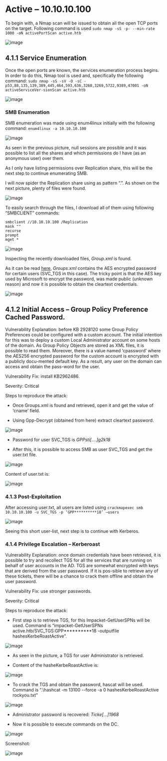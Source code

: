 # Active – 10.10.10.100

To begin with, a Nmap scan will be issued to obtain all the open TCP ports on the target. Following command is used ``` sudo nmap -sS -p- --min-rate 1000 -oN activePortScan active.htb ```
 
![image](images/Active/Imagen1.png)

## 4.1.1 Service Enumeration

Once the open ports are known, the services enumeration process begins. In order to do this, Nmap tool is used and, specifically the following command: ``` sudo nmap -sS -sV -O -sC -p53,88,135,139,389,445,464,593,636,3268,3269,5722,9389,47001 -oN activeServiceVer-sionScan active.htb ```
 
![image](images/Active/Imagen2.png)

### SMB Enumeration

SMB enumeration was made using enum4linux initially with the following command: ``` enum4linux -a 10.10.10.100 ```

![image](images/Active/Imagen3.png)

As seen in the previous picture, null sessions are possible and it was possible to list all the shares and which permissions do I have (as an anonymous user) over them.

As I only have listing permissions over Replication share, this will be the next step to continue enumerating SMB.

I will now spider the Replication share using as pattern “.”. As shown on the next picture, plenty of files were found.
 
![image](images/Active/Imagen4.png)

To easily search through the files, I download all of them using following “SMBCLIENT” commands:

```
smbclient //10.10.10.100 /Replication
mask ""
recurse
prompt
mget *
```
![image](images/Active/Imagen5.png)

Inspecting the recently downloaded files, *Group.xml* is found.

As it can be read [here](https://adsecurity.org/?p=2288), *Groups.xml* contains the AES encrypted password for certain users (SVC_TGS in this case). The tricky point is that the AES key used by Microsoft to encrypt the password, was made public (unknown reason) and now it is possible to obtain the cleartext credentials.

![image](images/Active/Imagen6.png)

## 4.1.2 Initial Access – Group Policy Preference Cached Password.

Vulnerability Explanation: before KB 2928120 some Group Policy Preferences could be configured with a custom account. The initial intention for this was to deploy a custom Local Administrator account on some hosts of the domain. As Group Policy Objects are stored as XML files, it is possible to read them. Moreover, there is a value named ‘cpassword’ where the AES256 encrypted password for the custom account is encrypted with a publicly docu-mented default key. As a result, any user on the domain can access and obtain the pass-word for the user.

Vulnerability Fix: install KB2962486.

Severity: Critical

Steps to reproduce the attack: 

- Once Groups.xml is found and retrieved, open it and get the value of ‘cname’ field.

- Using Gpp-Decrypt (obtained from here) extract cleartext password.
 
![image](images/Active/Imagen7.png)

- Password for user SVC_TGS is *GPPsti[....]g2k18*

- After this, it is possible to access SMB as user SVC_TGS and get the user.txt file.
 
![image](images/Active/Imagen8.png)

Content of user.txt is:
 
![image](images/Active/Imagen9.png)

### 4.1.3 Post-Exploitation

After accessing user.txt, all users are listed using ```crackmapexec smb 10.10.10.100 -u SVC_TGS -p ‘GPP**********18’ –users ```
 
![image](images/Active/Imagen10.png)

Seeing this short user-list, next step is to continue with Kerberos.

### 4.1.4 Privilege Escalation – Kerberoast

Vulnerability Explanation: once domain credentials have been retrieved, it is possible to try and recollect TGS for all the services that are running on behalf of user accounts in the AD. TGS are somewhat encrypted with keys that are derived from the user password. If it is pos-sible to retrieve any of these tickets, there will be a chance to crack them offline and obtain the user password.

Vulnerability Fix: use stronger passwords.

Severity: Critical

Steps to reproduce the attack:

- First step is to retrieve TGS, for this Impacket-GetUserSPNs will be used. Command is “impacket-GetUserSPNs active.htb/SVC_TGS:GPP**********18 -outputfile hashesKerbeRoastActive”.
 
![image](images/Active/Imagen11.png)

- As seen in the picture, a TGS for user Administrator is retrieved.

-	Content of the hasheKerbeRoastActive is:
 
![image](images/Active/Imagen12.png)

- To crack the TGS and obtain the password, hascat will be used. Command is “.\hashcat -m 13100 --force -a 0 hashesKerbeRoastActive rockyou.txt”
 
![image](images/Active/Imagen13.png)

- Administrator password is recovered: *Ticke[...]1968*

- Now it is possible to execute commands on the DC.
 
![image](images/Active/Imagen14.png)

Screenshot:
 
![image](images/Active/Imagen15.png)
